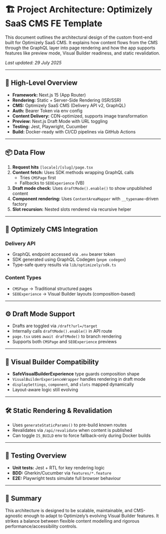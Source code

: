 # 🏗️ Project Architecture: Optimizely SaaS CMS FE Template

This document outlines the architectural design of the custom front-end built for Optimizely SaaS CMS. It explains how content flows from the CMS through the GraphQL layer into page rendering and how the app supports features like preview mode, Visual Builder readiness, and static revalidation.

_Last updated: 29 July 2025_

---

## 🧠 High-Level Overview

- **Framework:** Next.js 15 (App Router)
- **Rendering:** Static + Server-Side Rendering (ISR/SSR)
- **CMS:** Optimizely SaaS CMS (Delivery API v2, GraphQL)
- **Auth:** Bearer Token via env config
- **Content Delivery:** CDN-optimized, supports image transformation
- **Preview:** Next.js Draft Mode with URL toggling
- **Testing:** Jest, Playwright, Cucumber
- **Build:** Docker-ready with CI/CD pipelines via GitHub Actions

---

## 📦 Data Flow

1. **Request hits** `[locale]/[slug]/page.tsx`
2. **Content fetch:** Uses SDK methods wrapping GraphQL calls
   - Tries `CMSPage` first
   - Fallbacks to `SEOExperience` (VB)
3. **Draft mode check:** Uses `draftMode().enable()` to show unpublished content
4. **Component rendering:** Uses `ContentAreaMapper` with `__typename`-driven factory
5. **Slot recursion:** Nested slots rendered via recursive helper

---

## 📡 Optimizely CMS Integration

### Delivery API

- GraphQL endpoint accessed via `.env` bearer token
- SDK generated using GraphQL Codegen (`pnpm codegen`)
- Type-safe query results via `lib/optimizely/sdk.ts`

### Content Types

- `CMSPage` → Traditional structured pages
- `SEOExperience` → Visual Builder layouts (composition-based)

---

## ⚙️ Draft Mode Support

- Drafts are toggled via `/draft?url=/target`
- Internally calls `draftMode().enable()` in API route
- `page.tsx` uses `await draftMode()` to branch rendering
- Supports both `CMSPage` and `SEOExperience` previews

---

## 🧩 Visual Builder Compatibility

- **SafeVisualBuilderExperience** type guards composition shape
- `VisualBuilderExperienceWrapper` handles rendering in draft mode
- `displaySettings`, `component`, and `slots` mapped dynamically
- Layout-aware logic still evolving

---

## 🛠️ Static Rendering & Revalidation

- Uses `generateStaticParams()` to pre-build known routes
- Revalidates via `/api/revalidate` when content is published
- Can toggle `IS_BUILD` env to force fallback-only during Docker builds

---

## 🧪 Testing Overview

- **Unit tests:** Jest + RTL for key rendering logic
- **BDD:** Gherkin/Cucumber via `features/*.feature`
- **E2E:** Playwright tests simulate full browser behaviour

---

## 📌 Summary

This architecture is designed to be scalable, maintainable, and CMS-agnostic enough to adapt to Optimizely’s evolving Visual Builder features. It strikes a balance between flexible content modelling and rigorous performance/accessibility controls.
